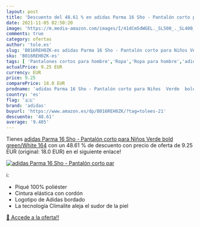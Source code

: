 ```yaml
---
layout: post
title: 'Descuento del 48.61 % en adidas Parma 16 Sho - Pantalón corto par'
date: 2021-11-05 02:50:20
image: 'https://m.media-amazon.com/images/I/41dCm5dWGEL._SL500_._SL400_.jpg'
comments: true
category: ofertas
author: 'tole.es'
slug: 'B016REH0ZK-es adidas Parma 16 Sho - Pantalón corto para Niños Verde bold...'
sku: 'B016REH0ZK-es'
tags: [ 'Pantalones cortos para hombre','Ropa','Ropa para hombre','adidas','pantalón', ]
actualPrice: 9.25 EUR
currency: EUR
price: 9.25
comparePrice: 18.0 EUR
prodname: 'adidas Parma 16 Sho - Pantalón corto para Niños  Verde  bold green/White   164'
country: 'es'
flag: '🇪🇸'
brand: 'adidas'
buyurl: 'https://www.amazon.es/dp/B016REH0ZK/?tag=tolees-21'
descuento: '48.61'
average: '9.485'
---
```


Tienes [adidas Parma 16 Sho - Pantalón corto para Niños  Verde  bold green/White   164](https://www.amazon.es/dp/B016REH0ZK/?tag=tolees-21) con un 48.61 % de descuento con precio de oferta de 9.25 EUR (original: 18.0 EUR) en el siguiente enlace!

[![adidas Parma 16 Sho - Pantalón corto par](https://m.media-amazon.com/images/I/41dCm5dWGEL._SL500_._SL400_.jpg)](https://www.amazon.es/dp/B016REH0ZK/?tag=tolees-21)

ℹ️:

- Piqué 100% poliéster
- Cintura elástica con cordón
- Logotipo de Adidas bordado
- La tecnología Climalite aleja el sudor de la piel

[🛒 Accede a la oferta!!](https://www.amazon.es/dp/B016REH0ZK/?tag=tolees-21)
